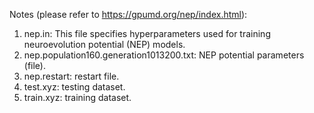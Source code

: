 Notes (please refer to https://gpumd.org/nep/index.html):
1. nep.in: This file specifies hyperparameters used for training neuroevolution potential (NEP) models.
2. nep.population160.generation1013200.txt: NEP potential parameters (file).
3. nep.restart: restart file.
4. test.xyz: testing dataset.
5. train.xyz: training dataset.
